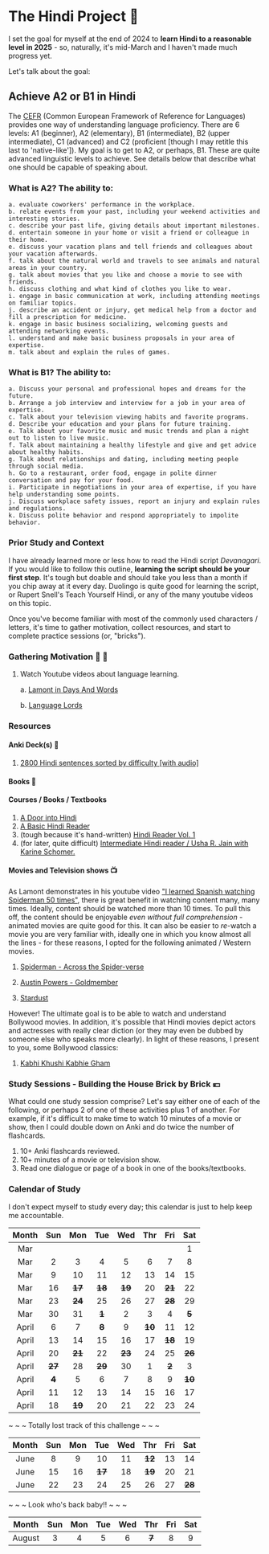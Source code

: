 # The Hindi Project :notebook:

I set the goal for myself at the end of 2024 to **learn Hindi to a reasonable level in 2025** - so, naturally, it's mid-March and I haven't made much progress yet. 

Let's talk about the goal:

## Achieve A2 or B1 in Hindi

The [CEFR](https://www.efset.org/cefr/) (Common European Framework of Reference for Languages) provides one way of understanding language proficiency. There are 6 levels: A1 (beginner), A2 (elementary), B1 (intermediate), B2 (upper intermediate), C1 (advanced) and C2 (proficient [though I may retitle this last to 'native-like']). My goal is to get to A2, or perhaps, B1. These are quite advanced linguistic levels to achieve. See details below that describe what one should be capable of speaking about.

### What is A2? The ability to:

    a. evaluate coworkers' performance in the workplace.
    b. relate events from your past, including your weekend activities and interesting stories.
    c. describe your past life, giving details about important milestones.
    d. entertain someone in your home or visit a friend or colleague in their home.
    e. discuss your vacation plans and tell friends and colleagues about your vacation afterwards.
    f. talk about the natural world and travels to see animals and natural areas in your country.
    g. talk about movies that you like and choose a movie to see with friends.
    h. discuss clothing and what kind of clothes you like to wear.
    i. engage in basic communication at work, including attending meetings on familiar topics.
    j. describe an accident or injury, get medical help from a doctor and fill a prescription for medicine.
    k. engage in basic business socializing, welcoming guests and attending networking events.
    l. understand and make basic business proposals in your area of expertise.
    m. talk about and explain the rules of games.

### What is B1? The ability to:

    a. Discuss your personal and professional hopes and dreams for the future.
    b. Arrange a job interview and interview for a job in your area of expertise.
    c. Talk about your television viewing habits and favorite programs.
    d. Describe your education and your plans for future training.
    e. Talk about your favorite music and music trends and plan a night out to listen to live music.
    f. Talk about maintaining a healthy lifestyle and give and get advice about healthy habits.
    g. Talk about relationships and dating, including meeting people through social media.
    h. Go to a restaurant, order food, engage in polite dinner conversation and pay for your food.
    i. Participate in negotiations in your area of expertise, if you have help understanding some points.
    j. Discuss workplace safety issues, report an injury and explain rules and regulations.
    k. Discuss polite behavior and respond appropriately to impolite behavior.

### Prior Study and Context 

I have already learned more or less how to read the Hindi script *Devanagari*. If you would like to follow this outline, **learning the script should be your first step**. It's tough but doable and should take you less than a month if you chip away at it every day. Duolingo is quite good for learning the script, or Rupert Snell's Teach Yourself Hindi, or any of the many youtube videos on this topic.

Once you've become familiar with most of the commonly used characters / letters, it's time to gather motivation, collect resources, and start to complete practice sessions (or, "bricks").

### Gathering Motivation :raised_hands: :muscle:

1. Watch Youtube videos about language learning.

    a. [Lamont in Days And Words](https://www.youtube.com/@daysandwords)

    b. [Language Lords](https://www.youtube.com/@languagelords)

### Resources

#### Anki Deck(s) :card_index:

1. [2800 Hindi sentences sorted by difficulty [with audio]](https://ankiweb.net/shared/info/707994711)

#### Books :book:

#### Courses / Books / Textbooks

1. [A Door into Hindi](https://taj.oasis.unc.edu/lessons.html)
2. [A Basic Hindi Reader](https://www.amazon.ca/Basic-Hindi-Reader-Richard-Harris/dp/0801405343)
3. (tough because it's hand-written) [Hindi Reader Vol. 1](https://books.google.ca/books/about/Hindi_Reader.html?id=EH8_vgAACAAJ&redir_esc=y)
3. (for later, quite difficult) [Intermediate Hindi reader / Usha R. Jain with Karine
Schomer.](https://www.amazon.ca/Intermediate-Hindi-Reader-Usha-Jain/dp/087725351X)

#### Movies and Television shows :tv:

As Lamont demonstrates in his youtube video ["I learned Spanish watching Spiderman 50 times"](https://www.youtube.com/watch?v=eliB_y0fmSk&ab_channel=DaysandWords), there is great benefit in watching content many, many times. Ideally, content should be watched more than 10 times. To pull this off, the content should be enjoyable *even without full comprehension* - animated movies are quite good for this. It can also be easier to *re*-watch a movie you are very familiar with, ideally one in which you know almost all the lines - for these reasons, I opted for the following animated / Western movies.

1. [Spiderman - Across the Spider-verse](https://hdmovie2.observer/31869-spider-man-across-the-spider-verse.html)

2. [Austin Powers - Goldmember](https://vidply.com/e/wsuv0h9i7c4f)

3. [Stardust](https://hdmovie2.do/16794-stardust-2007-hindi.html)

However! The ultimate goal is to be able to watch and understand Bollywood movies. In addition, it's possible that Hindi movies depict actors and actresses with really clear diction (or they may even be dubbed by someone else who speaks more clearly). In light of these reasons, I present to you, some Bollywood classics:

1. [Kabhi Khushi Kabhie Gham](https://watch.ug/movie/kabhi-khushi-kabhie-gham)

### Study Sessions - Building the House Brick by Brick :yen:

What could one study session comprise? Let's say either one of each of the following, or perhaps 2 of one of these activities plus 1 of another. For example, if it's difficult to make time to watch 10 minutes of a movie or show, then I could double down on Anki and do twice the number of flashcards.

1. 10+ Anki flashcards reviewed.
2. 10+ minutes of a movie or television show. 
3. Read one dialogue or page of a book in one of the books/textbooks.

### Calendar of Study

I don't expect myself to study every day; this calendar is just to help keep me accountable.

| Month | Sun | Mon | Tue | Wed | Thr | Fri | Sat |
|:-:| :-: | :-: | :-: | :-: | :-: | :-: | :-: |
|Mar|||||||1|
|Mar|2|3|4|5|6|7|8|
|Mar|9|10|11|12|13|14|15|
|Mar|16|**~~17~~**|**~~18~~**|**~~19~~**|20|**~~21~~**|22|
|Mar|23|**~~24~~**|25|26|27|**~~28~~**|29|
|Mar|30|31|**~~1~~**|2|3|4|**~~5~~**|
|April|6|7|**~~8~~**|9|**~~10~~**|11|12|
|April|13|14|15|16|17|**~~18~~**|19|
|April|20|**~~21~~**|22|**~~23~~**|24|25|**~~26~~**|
|April|**~~27~~**|28|**~~29~~**|30|1|**~~2~~**|3|
|April|**~~4~~**|5|6|7|8|9|**~~10~~**|
|April|11|12|13|14|15|16|17|
|April|18|**~~19~~**|20|21|22|23|24|

~ ~ ~ Totally lost track of this challenge ~ ~ ~

| Month | Sun | Mon | Tue | Wed | Thr | Fri | Sat |
|:-:| :-: | :-: | :-: | :-: | :-: | :-: | :-: |
|June|8|9|10|11|**~~12~~**|13|14|
|June|15|16|**~~17~~**|18|**~~19~~**|20|21|
|June|22|23|24|25|26|27|**~~28~~**|

~ ~ ~ Look who's back baby!! ~ ~ ~ 

| Month | Sun | Mon | Tue | Wed | Thr | Fri | Sat |
|:-:| :-: | :-: | :-: | :-: | :-: | :-: | :-: |
|August|3|4|5|6|**~~7~~**|8|9|